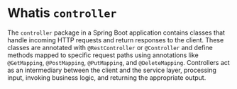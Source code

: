 # Whatis `controller`

The `controller` package in a Spring Boot application contains classes that handle incoming HTTP requests and return
responses to the client. These classes are annotated with `@RestController` or `@Controller` and define methods mapped
to specific request paths using annotations like `@GetMapping`, `@PostMapping`, `@PutMapping`, and `@DeleteMapping`.
Controllers act as an intermediary between the client and the service layer, processing input, invoking business logic,
and returning the appropriate output.